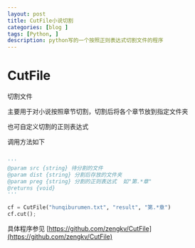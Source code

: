 ```yaml
---
layout: post
title: CutFile小说切割
categories: [blog ]
tags: [Python, ]
description: python写的一个按照正则表达式切割文件的程序
---
```


# CutFile
切割文件

主要用于对小说按照章节切割，切割后将各个章节放到指定文件夹

也可自定义切割的正则表达式

调用方法如下
```python

'''
@param src {string} 待分割的文件
@param dist {string} 分割后存放的文件夹
@param preg {string} 分割的正则表达式  如"第.*章"
@returns {void}
'''

cf = CutFile("hunqiburumen.txt", "result", "第.*章")
cf.cut();

```

具体程序参见
[https://github.com/zengkv/CutFile](https://github.com/zengkv/CutFile)
